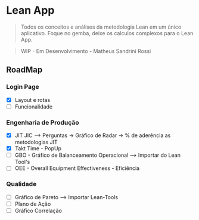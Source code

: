 # Lean App

> Todos os conceitos e análises da metodologia Lean em um único aplicativo. Foque no gemba, deixe os calculos complexos para o Lean App.

> WIP - Em Desenvolvimento - Matheus Sandrini Rossi

## RoadMap
### Login Page
- [X] Layout e rotas
- [ ] Funcionalidade
### Engenharia de Produção
- [X] JIT JIC --> Perguntas -> Gráfico de Radar -> % de aderência as metodologias JIT
- [X] Takt Time - PopUp
- [ ] GBO - Gráfico de Balanceamento Operacional --> Importar do Lean Tool's
- [ ] OEE - Overall Equipment Effectiveness - Eficiência
### Qualidade
- [ ] Gráfico de Pareto --> Importar Lean-Tools
- [ ] Plano de Ação
- [ ] Gráfico Correlação